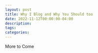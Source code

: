 ```yaml
---
layout: post
title: Why I Blog and Why You Should too
date: 2022-11-12T00:00:00-04:00
description:
tags:
categories:
---
```


More to Come

